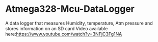 # Atmega328-Mcu-DataLogger
A data logger that measures Humidity, temperature, Atm pressure and stores information on an SD card
Video available here:https://www.youtube.com/watch?v=3NFjC3Fg1NA
